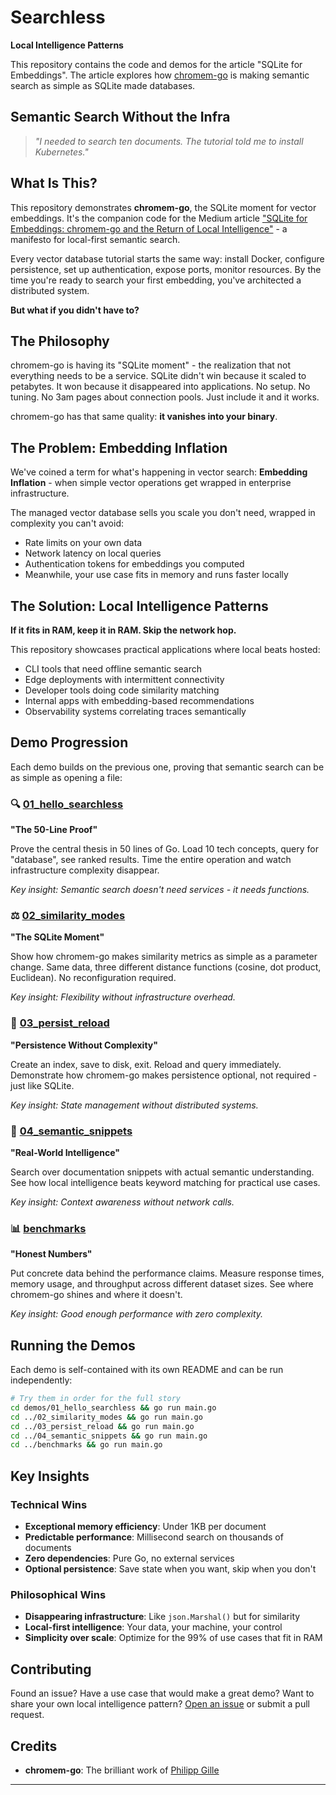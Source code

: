 # Searchless

**Local Intelligence Patterns**

This repository contains the code and demos for the article "SQLite for Embeddings". The article explores how [chromem-go](https://github.com/philippgille/chromem-go) is making semantic search as simple as SQLite made databases.

## Semantic Search Without the Infra

> *"I needed to search ten documents. The tutorial told me to install Kubernetes."*

## What Is This?

This repository demonstrates **chromem-go**, the SQLite moment for vector embeddings. It's the companion code for the Medium article ["SQLite for Embeddings: chromem-go and the Return of Local Intelligence"](https://medium.com/p/3fe30ee5efbf) - a manifesto for local-first semantic search.

Every vector database tutorial starts the same way: install Docker, configure persistence, set up authentication, expose ports, monitor resources. By the time you're ready to search your first embedding, you've architected a distributed system.

**But what if you didn't have to?**

## The Philosophy

chromem-go is having its "SQLite moment" - the realization that not everything needs to be a service. SQLite didn't win because it scaled to petabytes. It won because it disappeared into applications. No setup. No tuning. No 3am pages about connection pools. Just include it and it works.

chromem-go has that same quality: **it vanishes into your binary**.

## The Problem: Embedding Inflation

We've coined a term for what's happening in vector search: **Embedding Inflation** - when simple vector operations get wrapped in enterprise infrastructure.

The managed vector database sells you scale you don't need, wrapped in complexity you can't avoid:

- Rate limits on your own data
- Network latency on local queries  
- Authentication tokens for embeddings you computed
- Meanwhile, your use case fits in memory and runs faster locally

## The Solution: Local Intelligence Patterns

**If it fits in RAM, keep it in RAM. Skip the network hop.**

This repository showcases practical applications where local beats hosted:

- CLI tools that need offline semantic search
- Edge deployments with intermittent connectivity
- Developer tools doing code similarity matching
- Internal apps with embedding-based recommendations
- Observability systems correlating traces semantically

## Demo Progression

Each demo builds on the previous one, proving that semantic search can be as simple as opening a file:

### 🔍 [01_hello_searchless](./demos/01_hello_searchless/)

**"The 50-Line Proof"**

Prove the central thesis in 50 lines of Go. Load 10 tech concepts, query for "database", see ranked results. Time the entire operation and watch infrastructure complexity disappear.

*Key insight: Semantic search doesn't need services - it needs functions.*

### ⚖️ [02_similarity_modes](./demos/02_similarity_modes/)

**"The SQLite Moment"**

Show how chromem-go makes similarity metrics as simple as a parameter change. Same data, three different distance functions (cosine, dot product, Euclidean). No reconfiguration required.

*Key insight: Flexibility without infrastructure overhead.*

### 💾 [03_persist_reload](./demos/03_persist_reload/)

**"Persistence Without Complexity"**

Create an index, save to disk, exit. Reload and query immediately. Demonstrate how chromem-go makes persistence optional, not required - just like SQLite.

*Key insight: State management without distributed systems.*

### 📖 [04_semantic_snippets](./demos/04_semantic_snippets/)

**"Real-World Intelligence"**

Search over documentation snippets with actual semantic understanding. See how local intelligence beats keyword matching for practical use cases.

*Key insight: Context awareness without network calls.*

### 📊 [benchmarks](./demos/05_benchmarks/)

**"Honest Numbers"**

Put concrete data behind the performance claims. Measure response times, memory usage, and throughput across different dataset sizes. See where chromem-go shines and where it doesn't.

*Key insight: Good enough performance with zero complexity.*

## Running the Demos

Each demo is self-contained with its own README and can be run independently:

```bash
# Try them in order for the full story
cd demos/01_hello_searchless && go run main.go
cd ../02_similarity_modes && go run main.go  
cd ../03_persist_reload && go run main.go
cd ../04_semantic_snippets && go run main.go
cd ../benchmarks && go run main.go
```

## Key Insights

### Technical Wins

- **Exceptional memory efficiency**: Under 1KB per document
- **Predictable performance**: Millisecond search on thousands of documents
- **Zero dependencies**: Pure Go, no external services
- **Optional persistence**: Save state when you want, skip when you don't

### Philosophical Wins

- **Disappearing infrastructure**: Like `json.Marshal()` but for similarity
- **Local-first intelligence**: Your data, your machine, your control
- **Simplicity over scale**: Optimize for the 99% of use cases that fit in RAM

## Contributing

Found an issue? Have a use case that would make a great demo? Want to share your own local intelligence pattern? [Open an issue](https://github.com/user/searchless/issues) or submit a pull request.

## Credits

- **chromem-go**: The brilliant work of [Philipp Gille](https://github.com/philippgille/chromem-go)

---
